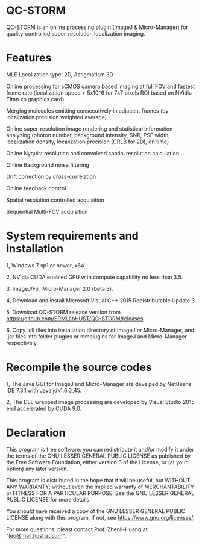 # QC-STORM
QC-STORM is an online processing plugin (ImageJ & Micro-Manager) for quality-controlled super-resolution localization imaging.

# Features
MLE Localization type: 2D, Astigmatism 3D

Online processing for sCMOS camera based imaging at full FOV and fastest frame rate (localization speed > 5x10^6 for 7x7 pixels ROI based on NVidia Titan xp graphics card)

Merging molecules emitting consecutively in adjacent frames (by localization precision weighted average)

Online super-resolution image rendering and statistical information analyzing (photon number, background intensity, SNR, PSF width, localization density, localization precision (CRLB for 2D), on time)

Online Nyquist resolution and convolved spatial resolution calculation

Online Background noise filtering

Drift correction by cross-correlation

Online feedback control

Spatial resolution controlled acquisition

Sequential Multi-FOV acquisition



# System requirements and installation
1, Windows 7 sp1 or newer, x64.

2, NVidia CUDA enabled GPU with compute capability no less than 3.5.

3, ImageJ/Fiji, Micro-Manager 2.0 (beta 3).

4, Download and install Microsoft Visual C++ 2015 Redistributable Update 3.

5, Download QC-STORM release version from https://github.com/SRMLabHUST/QC-STORM/releases.

6, Copy .dll files into installation directory of ImageJ or Micro-Manager, and .jar files into folder plugins or mmplugins for ImageJ and Micro-Manager respectively.

# Recompile the source codes
1, The Java GUI for ImageJ and Micro-Manager are develped by NetBeans IDE 7.3.1 with Java jdk1.6.0_45.

2, The DLL wrapped image processing are developed by Visual Studio 2015 end accelerated by CUDA 9.0.



# Declaration
This program is free software: you can redistribute it and/or modify it under the terms of the GNU LESSER GENERAL PUBLIC LICENSE as published by the Free Software Foundation, either version 3 of the License, or (at your option) any later version.

This program is distributed in the hope that it will be useful, but WITHOUT ANY WARRANTY; without even the implied warranty of
MERCHANTABILITY or FITNESS FOR A PARTICULAR PURPOSE.  See the GNU LESSER GENERAL PUBLIC LICENSE for more details.

You should have received a copy of the GNU LESSER GENERAL PUBLIC LICENSE along with this program.  If not, see <https://www.gnu.org/licenses/>.

For more questions, pleast contact Prof. Zhenli-Huang at "leo@mail.hust.edu.cn".
